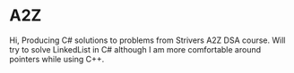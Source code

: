 # A2Z
Hi, Producing C# solutions to problems from Strivers A2Z DSA course.
Will try to solve LinkedList in C# although I am more comfortable around pointers while using C++.

